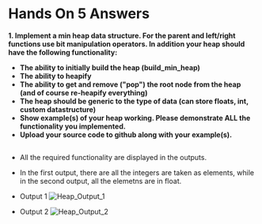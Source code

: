 # Hands On 5 Answers
**1. Implement a min heap data structure. For the parent and left/right functions use bit manipulation operators. In addition your heap should have the following functionality:**

* **The ability to initially build the heap (build_min_heap)**
* **The ability to heapify**
* **The ability to get and remove ("pop") the root node from the heap (and of course re-heapify everything)**
* **The heap should be generic to the type of data (can store floats, int, custom datastructure)**
* **Show example(s) of your heap working. Please demonstrate ALL the functionality you implemented.**
* **Upload your source code to github along with your example(s).**
##
* All the required functionality are displayed in the outputs.
* In the first output, there are all the integers are taken as elements, while in the second output, all the elemetns are in float.

* Output 1
![Heap_Output_1](https://github.com/user-attachments/assets/f8bb0024-dbf9-4ece-9922-304990a4c0e4)

* Output 2
![Heap_Output_2](https://github.com/user-attachments/assets/dbf02649-8240-4a0c-9c4c-03498c1e3a9a)

